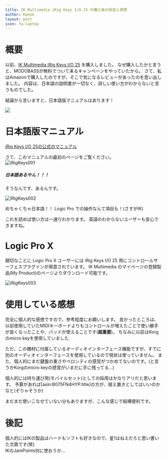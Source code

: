 ```yaml
---
title: IK Multimedia iRig Keys I/O 25 の購入後の設定と感想
author: Kanoe
layout: post
icon: fa-laptop
---
```



# 概要  
以前、[IK Multimedia iRig Keys I/O 25](https://amzn.to/2RWoUjw) を購入しました。
なぜ購入したかと言うと、MODOBASSが無料でついて来るキャンペーンをやっていたから。
さて、私はAmazonで購入したのですが、そこで気になるレビューがあったのを思い出しました。
内容は、日本語の説明書が一切なく、詳しい使い方がわからないと言うものでした。

結論から言いますと、日本語版マニュアルはあります！

<a href="https://www.amazon.co.jp/gp/product/B075FMYW2G/ref=as_li_ss_il?ie=UTF8&psc=1&linkCode=li2&tag=ctoedtmer-22&linkId=8afb0028fbbcf4602bc5aa6066bc03cc&language=ja_JP" target="_blank"><img border="0" src="//ws-fe.amazon-adsystem.com/widgets/q?_encoding=UTF8&ASIN=B075FMYW2G&Format=_SL160_&ID=AsinImage&MarketPlace=JP&ServiceVersion=20070822&WS=1&tag=ctoedtmer-22&language=ja_JP" ></a><img src="https://ir-jp.amazon-adsystem.com/e/ir?t=ctoedtmer-22&language=ja_JP&l=li2&o=9&a=B075FMYW2G" width="1" height="1" border="0" alt="" style="border:none !important; margin:0px !important;" />

# 日本語版マニュアル
[iRig Keys I/O 25の公式のマニュアル](https://www.ikmultimedia.com/products/irigkeysio/index.php?pp=irig-keys-io-manuals)

さて、このマニュアルの最初のページをご覧ください。  
![iRigKeys001](https://cdn-ak.f.st-hatena.com/images/fotolife/K/Kanoe/20180922/20180922052331.png)
##### 日本語あるやん！！！
そうなんです、あるんです。

![iRigKeys002](https://cdn-ak.f.st-hatena.com/images/fotolife/K/Kanoe/20180922/20180922052711.png)

めちゃくちゃ日本語！！
Logic Pro での操作なんて項目も！(さすがIK)

これを読めば使い方は一通りわかります。
英語のわからないユーザーも安心できますね。

# Logic Pro X
親切なことに Logic Pro X ユーザーには iRig Keys I/O 25 用にコントロールサーフェスプラグインが用意されています。
IK Multimedia のマイページの登録製品(My Product)のページよりダウンロード可能です。

![iRigKeys003](https://cdn-ak.f.st-hatena.com/images/fotolife/K/Kanoe/20180922/20180922053637.png)

# 使用している感想
完全に個人的な感想ですので、参考程度にお願いします。
良かったところは、以前使用していたMIDIキーボードよりもコントロールが増えたことで使い勝手が良くなったことや、パッドが使えることです(<b>超重要</b>)。
ちなみに以前はKorgのmicro keyを使用していました.

ただ、この機材に付属しているオーディオインターフェース機能ですが、すでに別のオーディオインターフェースを使用しているので現状は使っていません。
また、個人的にまだ鍵盤の重さやベロシティの感覚がつかめてないのです。(と言うかKorgのmicro keyの感覚がいまだに手に残ってる...)

個人的には持ち運び用(モバイルセット)としての採用はかなりアリだと思います。
予算があれば[asin:B075FN4HYP:title]の方が、据え置きとしてはいいのかなと(そりゃそうか)

まだまだ使いこなせていない分もありますが、こんな感じで結構便利です。

# 後記
個人的にはIKの製品はハードもソフトも好きなので、星1はねえだろと思い書いた次第です(笑) <br>
IKのJamPoints何に使おうか...
